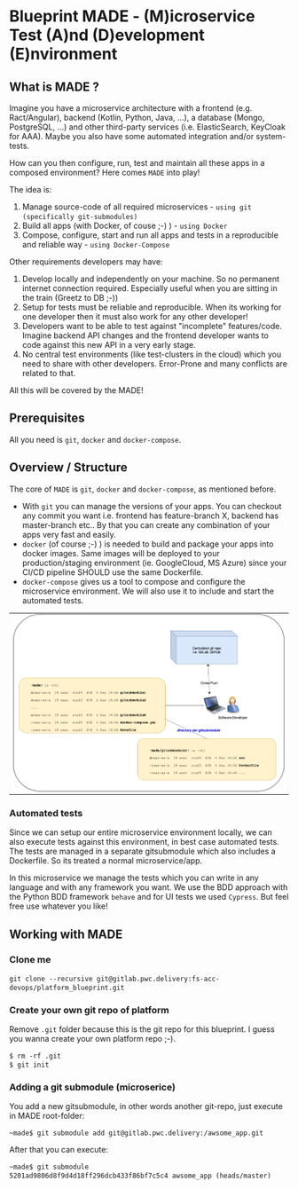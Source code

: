 # Blueprint MADE - (M)icroservice Test (A)nd (D)evelopment (E)nvironment

## What is MADE ?

Imagine you have a microservice architecture with a frontend (e.g. Ract/Angular), 
backend (Kotlin, Python, Java, ...), a database (Mongo, PostgreSQL, ...) and other third-party services (i.e. ElasticSearch, KeyCloak for AAA).
Maybe you also have some automated integration and/or system-tests.

How can you then configure, run, test and maintain all these apps in a composed environment?
Here comes `MADE` into play!

The idea is:

1. Manage source-code of all required microservices - `using git (specifically git-submodules)`
2. Build all apps (with Docker, of couse ;-) ) - `using Docker`
3. Compose, configure, start and run all apps and tests in a reproducible and reliable way - `using Docker-Compose`

Other requirements developers may have:
1. Develop locally and independently on your machine. So no permanent internet connection required. Especially useful when you are sitting in the train (Greetz to DB ;-))
2. Setup for tests must be reliable and reproducible. When its working for one developer then it must also work for any other developer!
3. Developers want to be able to test against "incomplete" features/code. Imagine backend API changes and the frontend developer wants to code against this new API in a very early stage.
4. No central test environments (like test-clusters in the cloud) which you need to share with other developers. Error-Prone and many conflicts are related to that.

All this will be covered by the MADE!

## Prerequisites

All you need is `git`, `docker` and `docker-compose`. 

## Overview / Structure
The core of `MADE` is `git`, `docker` and `docker-compose`, as mentioned before.

* With `git` you can manage the versions of your apps. You can checkout any commit you want i.e. frontend has feature-branch X, backend has master-branch etc.. 
By that you can create any combination of your apps very fast and easily. 
* `docker` (of course ;-) ) is needed to build and package your apps into docker images. 
Same images will be deployed to your production/staging environment (ie. GoogleCloud, MS Azure) since your CI/CD pipeline SHOULD use the same Dockerfile.
* `docker-compose` gives us a tool to compose and configure the microservice environment. We will also use it to include and start the automated tests. 

<table><tr><td>
<img align="center" src="./docs/pics/overview_it_platform.png" width="800">
</td></tr></table>

### Automated tests

Since we can setup our entire microservice environment locally, we can also execute tests against this environment, in best case automated tests. 
The tests are managed in a separate gitsubmodule which also includes a Dockerfile. So its treated a normal microservice/app.

In this microservice we manage the tests which you can write in any language and with any framework you want. 
We use the BDD approach with the Python BDD framework `behave` and for UI tests we used `Cypress`. But feel free use whatever you like!

## Working with MADE

### Clone me
```
git clone --recursive git@gitlab.pwc.delivery:fs-acc-devops/platform_blueprint.git
```

### Create your own git repo of platform
Remove `.git` folder because this is the git repo for this blueprint. 
I guess you wanna create your own platform repo ;-).
```
$ rm -rf .git
$ git init
```

### Adding a git submodule (microserice)

You add a new gitsubmodule, in other words another git-repo, just execute in MADE root-folder:
```
~made$ git submodule add git@gitlab.pwc.delivery:/awsome_app.git
```
After that you can execute:
```
~made$ git submodule
5201ad9806d8f9d4d18ff296dcb433f86bf7c5c4 awsome_app (heads/master)
```